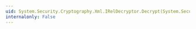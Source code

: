 ```yaml
---
uid: System.Security.Cryptography.Xml.IRelDecryptor.Decrypt(System.Security.Cryptography.Xml.EncryptionMethod,System.Security.Cryptography.Xml.KeyInfo,System.IO.Stream)
internalonly: False
---
```

